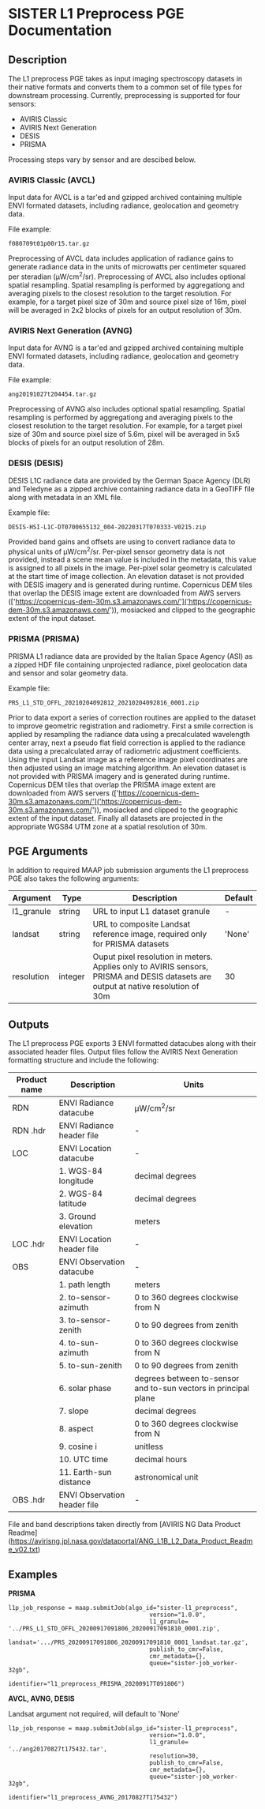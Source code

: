 # SISTER L1 Preprocess PGE Documentation

## Description

The L1 preprocess PGE takes as input imaging spectroscopy datasets in their native formats and converts them to a common set of file types for downstream processing. Currently, preprocessing is supported for four sensors:
 
- AVIRIS Classic
- AVIRIS Next Generation
- DESIS 
- PRISMA

Processing steps vary by sensor and are descibed below.
 
### AVIRIS Classic (AVCL)

Input data for AVCL is a tar'ed and gzipped archived containing multiple ENVI formated datasets, including radiance, geolocation and geometry data.

File example:

	f080709t01p00r15.tar.gz

Preprocessing of AVCL data includes application of radiance gains to generate radiance data in the units of microwatts per centimeter squared per steradian (μW/cm<sup>2</sup>/sr). Preprocessing of AVCL also includes optional spatial resampling. Spatial resampling is performed by aggregationg and averaging pixels to the closest resolution to the target resolution. For example, for a target pixel size of 30m and source pixel size of 16m, pixel will be averaged in 2x2 blocks of pixels for an output resolution of 30m.
	
	
### AVIRIS Next Generation (AVNG)

Input data for AVNG is a tar'ed and gzipped archived containing multiple ENVI formated datasets, including radiance, geolocation and geometry data.

File example:

	ang20191027t204454.tar.gz
	
Preprocessing of AVNG also includes optional spatial resampling. Spatial resampling is performed by aggregationg and averaging pixels to the closest resolution to the target resolution. For example, for a target pixel size of 30m and source pixel size of 5.6m, pixel will be averaged in 5x5 blocks of pixels for an output resolution of 28m.

### DESIS (DESIS)
DESIS L1C radiance data are provided by the German Space Agency (DLR) and Teledyne as a zipped archive containing radiance data in a GeoTIFF file along with metadata in an XML file. 

Example file:

	DESIS-HSI-L1C-DT0700655132_004-20220317T070333-V0215.zip
			
Provided band gains and offsets are using to convert radiance data to physical units of μW/cm<sup>2</sup>/sr. Per-pixel sensor geometry data is not provided, instead a scene mean value is included in the metadata, this value is assigned to all pixels in the image. Per-pixel solar geometry is calculated at the start time of image collection. An elevation dataset is not provided with DESIS imagery and is generated during runtime. Copernicus DEM tiles that overlap the DESIS image extent are downloaded from AWS servers (['https://copernicus-dem-30m.s3.amazonaws.com/']('https://copernicus-dem-30m.s3.amazonaws.com/')), mosiacked and clipped to the geographic extent of the input dataset.

### PRISMA (PRISMA)

PRISMA L1 radiance data are provided by the Italian Space Agency (ASI) as a zipped HDF file containing unprojected radiance, pixel geolocation data and sensor and solar geometry data. 

Example file:

	PRS_L1_STD_OFFL_20210204092812_20210204092816_0001.zip

Prior to data export a series of correction routines are applied to the dataset to improve geometric registration and radiometry. First a smile correction is applied by resampling the radiance data using a precalculated wavelength center array, next a pseudo flat field correction is applied to the radiance data using a precalculated array of radiometric adjustment coefficients. Using the input Landsat image as a reference image pixel coordinates are then adjusted using an image matching algorithm. An elevation dataset is not provided with PRISMA imagery and is generated during runtime. Copernicus DEM tiles that overlap the PRISMA image extent are downloaded from AWS servers (['https://copernicus-dem-30m.s3.amazonaws.com/']('https://copernicus-dem-30m.s3.amazonaws.com/')), mosiacked and clipped to the geographic extent of the input dataset. Finally all datasets are projected in the appropriate WGS84 UTM zone at a spatial resolution of 30m.


	
## PGE Arguments

In addition to required MAAP job submission arguments the L1 preprocess PGE also takes the following arguments:


|Argument| Type |  Description | Default|
|---|---|---|---|
| l1_granule| string |URL to input L1 dataset granule| -|
| landsat | string |URL to composite Landsat reference image, required only for PRISMA datasets| 'None'|
| resolution| integer |Ouput pixel resolution in meters. Applies only to AVIRIS sensors, PRISMA and DESIS datasets are output at native resolution of 30m | 30|


## Outputs

The L1 preprocess PGE exports 3 ENVI formatted datacubes along with their associated header files. Output files follow the AVIRIS Next Generation formatting structure and include the following: 

|Product name| Description |  Units |
|---|---|---|
| RDN| ENVI Radiance datacube |μW/cm<sup>2</sup>/sr|
| RDN  .hdr| ENVI Radiance header file  | - |
| LOC| ENVI Location datacube |-|
| | 1. WGS-84 longitude |decimal degrees|
| | 2. WGS-84 latitude |decimal degrees|
| | 3. Ground elevation |meters|
| LOC .hdr| ENVI Location header file  | - |
| OBS| ENVI Observation datacube |-|
| | 1. path length |meters|
| | 2. to-sensor-azimuth |0 to 360 degrees clockwise from N|
| | 3. to-sensor-zenith |0 to 90 degrees from zenith|
| | 4. to-sun-azimuth |0 to 360 degrees clockwise from N|
| | 5. to-sun-zenith |0 to 90 degrees from zenith|
| | 6. solar phase |degrees between to-sensor and to-sun vectors in principal plane|
| | 7. slope |decimal degrees|
| | 8. aspect |0 to 360 degrees clockwise from N|
| | 9. cosine i |unitless|
| | 10. UTC time |decimal hours|
| | 11. Earth-sun distance |astronomical unit|
|OBS .hdr| ENVI Observation header file  | - |


File and band descriptions taken directly from [AVIRIS NG Data Product Readme]
(https://avirisng.jpl.nasa.gov/dataportal/ANG_L1B_L2_Data_Product_Readme_v02.txt)


## Examples

**PRISMA**	
	
	l1p_job_response = maap.submitJob(algo_id="sister-l1_preprocess",
										    version="1.0.0",
										    l1_granule= '../PRS_L1_STD_OFFL_20200917091806_20200917091810_0001.zip',
										    landsat='.../PRS_20200917091806_20200917091810_0001_landsat.tar.gz',
										    publish_to_cmr=False,
										    cmr_metadata={},
										    queue="sister-job_worker-32gb",
										    identifier="l1_preprocess_PRISMA_20200917T091806")
		 
**AVCL, AVNG, DESIS** 

Landsat argument not required, will default to 'None' 
 
 	l1p_job_response = maap.submitJob(algo_id="sister-l1_preprocess",
										    version="1.0.0",
										    l1_granule= '../ang20170827t175432.tar',
										    resolution=30,
										    publish_to_cmr=False,
										    cmr_metadata={},
										    queue="sister-job_worker-32gb",
										    identifier="l1_preprocess_AVNG_20170827T175432")



 
 





